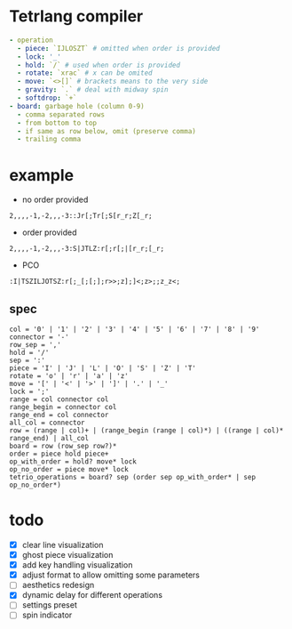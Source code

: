 # Tetrlang compiler

```yaml
- operation
  - piece: `IJLOSZT` # omitted when order is provided
  - lock: '_'
  - hold: `/` # used when order is provided
  - rotate: `xrac` # x can be omited
  - move: `<>[]` # brackets means to the very side
  - gravity: `.` # deal with midway spin
  - softdrop: `+`
- board: garbage hole (column 0-9)
  - comma separated rows
  - from bottom to top
  - if same as row below, omit (preserve comma)
  - trailing comma
```

# example
- no order provided
```
2,,,,-1,-2,,,-3::Jr[;Tr[;S[r_r;Z[_r;
```

- order provided
```
2,,,,-1,-2,,,-3:S|JTLZ:r[;r[;|[r_r;[_r;
```

- PCO
```
:I|TSZILJOTSZ:r[;_[;[;];r>>;z];]<;z>;;z_z<;
```

## spec
```
col = '0' | '1' | '2' | '3' | '4' | '5' | '6' | '7' | '8' | '9'
connector = '-'
row_sep = ','
hold = '/'
sep = ':'
piece = 'I' | 'J' | 'L' | 'O' | 'S' | 'Z' | 'T'
rotate = 'o' | 'r' | 'a' | 'z'
move = '[' | '<' | '>' | ']' | '.' | '_'
lock = ';'
range = col connector col
range_begin = connector col
range_end = col connector
all_col = connector
row = (range | col)+ | (range_begin (range | col)*) | ((range | col)* range_end) | all_col
board = row (row_sep row?)*
order = piece hold piece+
op_with_order = hold? move* lock
op_no_order = piece move* lock
tetrio_operations = board? sep (order sep op_with_order* | sep op_no_order*)
```

# todo
- [x] clear line visualization
- [x] ghost piece visualization
- [x] add key handling visualization
- [x] adjust format to allow omitting some parameters
- [ ] aesthetics redesign
- [x] dynamic delay for different operations
- [ ] settings preset
- [ ] spin indicator
